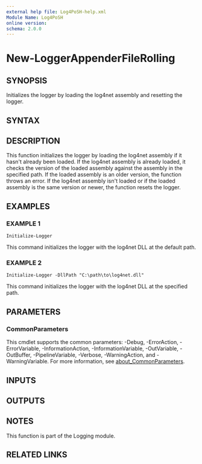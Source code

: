 ```yaml
---
external help file: Log4PoSH-help.xml
Module Name: Log4PoSH
online version:
schema: 2.0.0
---
```


# New-LoggerAppenderFileRolling

## SYNOPSIS
Initializes the logger by loading the log4net assembly and resetting the logger.

## SYNTAX

## DESCRIPTION
This function initializes the logger by loading the log4net assembly if it hasn't already been loaded.
If the log4net assembly is already loaded, it checks the version of the loaded assembly against the assembly in the specified path.
If the loaded assembly is an older version, the function throws an error.
If the log4net assembly isn't loaded or if the loaded assembly is the same version or newer, the function resets the logger.

## EXAMPLES

### EXAMPLE 1
```
Initialize-Logger
```

This command initializes the logger with the log4net DLL at the default path.

### EXAMPLE 2
```
Initialize-Logger -DllPath "C:\path\to\log4net.dll"
```

This command initializes the logger with the log4net DLL at the specified path.

## PARAMETERS

### CommonParameters
This cmdlet supports the common parameters: -Debug, -ErrorAction, -ErrorVariable, -InformationAction, -InformationVariable, -OutVariable, -OutBuffer, -PipelineVariable, -Verbose, -WarningAction, and -WarningVariable. For more information, see [about_CommonParameters](http://go.microsoft.com/fwlink/?LinkID=113216).

## INPUTS

## OUTPUTS

## NOTES
This function is part of the Logging module.

## RELATED LINKS

